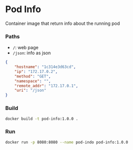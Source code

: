 # Pod Info
Container image that return info about the running pod

### Paths

- `/`: web page
- `/json`: info as json

```json
{
    "hostname": "1c314e3d63cd",
    "ip": "172.17.0.2",
    "method": "GET",
    "namespace": "",
    "remote_addr": "172.17.0.1",
    "uri": "/json"
}
```

### Build
```bash
docker build -t pod-info:1.0.0 . 
```

### Run
```bash
docker run -p 8080:8080 --name pod-indo pod-info:1.0.0
```